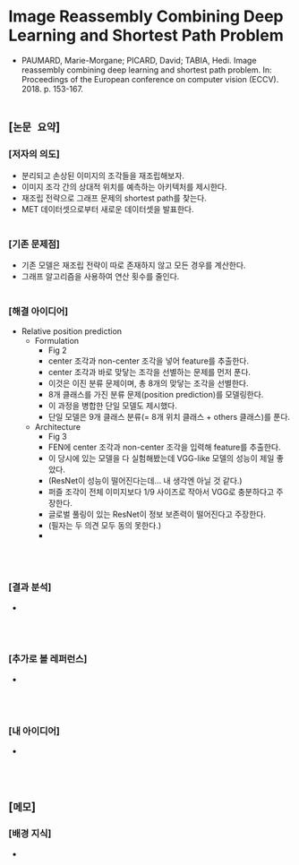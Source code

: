 # Image Reassembly Combining Deep Learning and Shortest Path Problem
* PAUMARD, Marie-Morgane; PICARD, David; TABIA, Hedi. Image reassembly combining deep learning and shortest path problem. In: Proceedings of the European conference on computer vision (ECCV). 2018. p. 153-167.
<br><br>

## [`논문 요약`]

### [저자의 의도]
* 분리되고 손상된 이미지의 조각들을 재조립해보자.
* 이미지 조각 간의 상대적 위치를 예측하는 아키텍처를 제시한다.
* 재조립 전략으로 그래프 문제의 shortest path를 찾는다.
* MET 데이터셋으로부터 새로운 데이터셋을 발표한다.
<br><br>

### [기존 문제점]
* 기존 모델은 재조립 전략이 따로 존재하지 않고 모든 경우를 계산한다.
* 그래프 알고리즘을 사용하여 연산 횟수를 줄인다.
<br><br>

### [해결 아이디어]
* Relative position prediction
    * Formulation
        * Fig 2
        * center 조각과 non-center 조각을 넣어 feature를 추출한다.
        * center 조각과 바로 맞닿는 조각을 선별하는 문제를 먼저 푼다.
        * 이것은 이진 분류 문제이며, 총 8개의 맞닿는 조각을 선별한다.
        * 8개 클래스를 가진 분류 문제(position prediction)를 모델링한다.
        * 이 과정을 병합한 단일 모델도 제시했다. 
        * 단일 모델은 9개 클래스 분류(= 8개 위치 클래스 + others 클래스)를 푼다.
    * Architecture
        * Fig 3
        * FEN에 center 조각과 non-center 조각을 입력해 feature를 추출한다.
        * 이 당시에 있는 모델을 다 실험해봤는데 VGG-like 모델의 성능이 제일 좋았다.
        * (ResNet이 성능이 떨어진다는데... 내 생각엔 아닐 것 같다.)
        * 퍼즐 조각이 전체 이미지보다 1/9 사이즈로 작아서 VGG로 충분하다고 주장한다.
        * 글로벌 풀링이 있는 ResNet이 정보 보존력이 떨어진다고 주장한다.
        * (필자는 두 의견 모두 동의 못한다.)
        * 
<br><br>

### [결과 분석]
* 
<br><br>

### [추가로 볼 레퍼런스]
* 
<br><br>

### [내 아이디어]
* 
<br><br>



## [`메모`]

### [배경 지식]
* 
<br><br>


